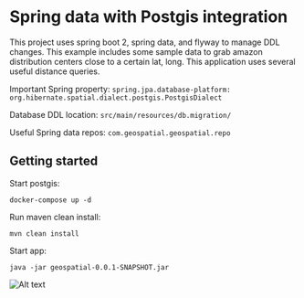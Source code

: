 # Spring data with Postgis integration 

This project uses spring boot 2, spring data, and flyway to manage DDL changes. This example includes some sample data to grab amazon distribution centers close to a certain lat, long. 
This application uses several useful distance queries.

Important Spring property: ```spring.jpa.database-platform: org.hibernate.spatial.dialect.postgis.PostgisDialect```

Database DDL location: ```src/main/resources/db.migration/```

Useful Spring data repos: ```com.geospatial.geospatial.repo```

## Getting started 
Start postgis:

```docker-compose up -d```

Run maven clean install:

``mvn clean install``

Start app: 

```java -jar geospatial-0.0.1-SNAPSHOT.jar```

![Alt text](screenshot.jpg?raw=true "Title")


